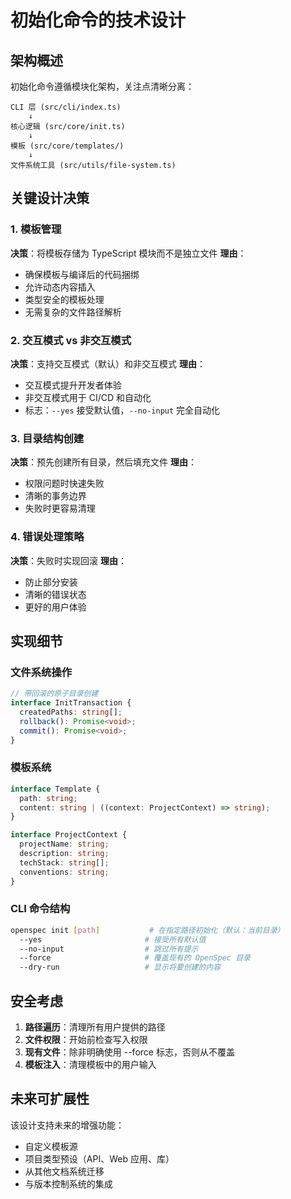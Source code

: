 # 初始化命令的技术设计

## 架构概述

初始化命令遵循模块化架构，关注点清晰分离：

```
CLI 层 (src/cli/index.ts)
    ↓
核心逻辑 (src/core/init.ts)
    ↓
模板 (src/core/templates/)
    ↓
文件系统工具 (src/utils/file-system.ts)
```

## 关键设计决策

### 1. 模板管理

**决策**：将模板存储为 TypeScript 模块而不是独立文件
**理由**：
- 确保模板与编译后的代码捆绑
- 允许动态内容插入
- 类型安全的模板处理
- 无需复杂的文件路径解析

### 2. 交互模式 vs 非交互模式

**决策**：支持交互模式（默认）和非交互模式
**理由**：
- 交互模式提升开发者体验
- 非交互模式用于 CI/CD 和自动化
- 标志：`--yes` 接受默认值，`--no-input` 完全自动化

### 3. 目录结构创建

**决策**：预先创建所有目录，然后填充文件
**理由**：
- 权限问题时快速失败
- 清晰的事务边界
- 失败时更容易清理

### 4. 错误处理策略

**决策**：失败时实现回滚
**理由**：
- 防止部分安装
- 清晰的错误状态
- 更好的用户体验

## 实现细节

### 文件系统操作

```typescript
// 带回滚的原子目录创建
interface InitTransaction {
  createdPaths: string[];
  rollback(): Promise<void>;
  commit(): Promise<void>;
}
```

### 模板系统

```typescript
interface Template {
  path: string;
  content: string | ((context: ProjectContext) => string);
}

interface ProjectContext {
  projectName: string;
  description: string;
  techStack: string[];
  conventions: string;
}
```

### CLI 命令结构

```bash
openspec init [path]           # 在指定路径初始化（默认：当前目录）
  --yes                       # 接受所有默认值
  --no-input                  # 跳过所有提示
  --force                     # 覆盖现有的 OpenSpec 目录
  --dry-run                   # 显示将要创建的内容
```

## 安全考虑

1. **路径遍历**：清理所有用户提供的路径
2. **文件权限**：开始前检查写入权限
3. **现有文件**：除非明确使用 --force 标志，否则从不覆盖
4. **模板注入**：清理模板中的用户输入

## 未来可扩展性

该设计支持未来的增强功能：
- 自定义模板源
- 项目类型预设（API、Web 应用、库）
- 从其他文档系统迁移
- 与版本控制系统的集成